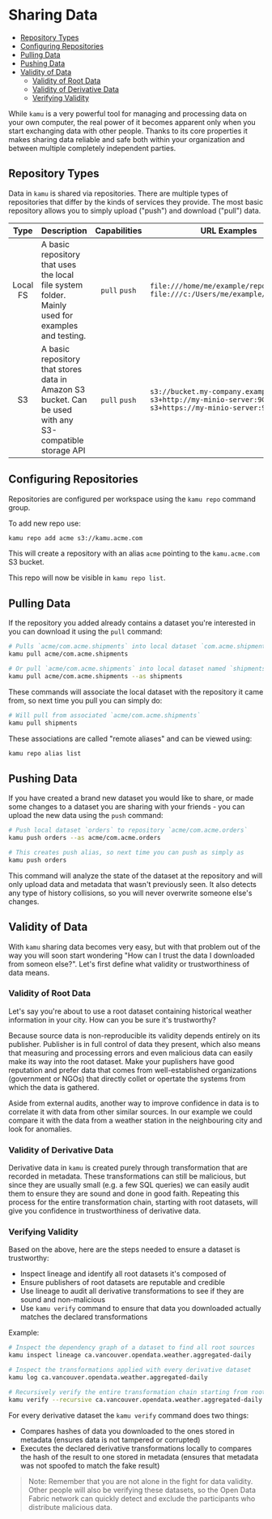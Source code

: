 # Sharing Data <!-- omit in toc -->

- [Repository Types](#repository-types)
- [Configuring Repositories](#configuring-repositories)
- [Pulling Data](#pulling-data)
- [Pushing Data](#pushing-data)
- [Validity of Data](#validity-of-data)
  - [Validity of Root Data](#validity-of-root-data)
  - [Validity of Derivative Data](#validity-of-derivative-data)
  - [Verifying Validity](#verifying-validity)

While `kamu` is a very powerful tool for managing and processing data on your own computer, the real power of it becomes apparent only when you start exchanging data with other people. Thanks to its core properties it makes sharing data reliable and safe both within your organization and between multiple completely independent parties.


## Repository Types
Data in `kamu` is shared via repositories. There are multiple types of repositories that differ by the kinds of services they provide. The most basic repository allows you to simply upload ("push") and download ("pull") data.

|   Type   | Description                                                                                             | Capabilities  | URL Examples                                                                                                      |
| :------: | ------------------------------------------------------------------------------------------------------- | :-----------: | ----------------------------------------------------------------------------------------------------------------- |
| Local FS | A basic repository that uses the local file system folder. Mainly used for examples and testing.        | `pull` `push` | `file:///home/me/example/repository` `file:///c:/Users/me/example/repository`                                     |
|    S3    | A basic repository that stores data in Amazon S3 bucket. Can be used with any S3-compatible storage API | `pull` `push` | `s3://bucket.my-company.example` `s3+http://my-minio-server:9000/bucket` `s3+https://my-minio-server:9000/bucket` |


## Configuring Repositories
Repositories are configured per workspace using the `kamu repo` command group.

To add new repo use:
```bash
kamu repo add acme s3://kamu.acme.com
```

This will create a repository with an alias `acme` pointing to the `kamu.acme.com` S3 bucket.

This repo will now be visible in `kamu repo list`.


## Pulling Data
If the repository you added already contains a dataset you're interested in you can download it using the `pull` command:

```bash
# Pulls `acme/com.acme.shipments` into local dataset `com.acme.shipments`
kamu pull acme/com.acme.shipments

# Or pull `acme/com.acme.shipments` into local dataset named `shipments`
kamu pull acme/com.acme.shipments --as shipments
```

These commands will associate the local dataset with the repository it came from, so next time you pull you can simply do:

```bash
# Will pull from associated `acme/com.acme.shipments`
kamu pull shipments
```

These associations are called "remote aliases" and can be viewed using:

```bash
kamu repo alias list
```

## Pushing Data
If you have created a brand new dataset you would like to share, or made some changes to a dataset you are sharing with your friends - you can upload the new data using the `push` command:

```bash
# Push local dataset `orders` to repository `acme/com.acme.orders`
kamu push orders --as acme/com.acme.orders

# This creates push alias, so next time you can push as simply as
kamu push orders
```

This command will analyze the state of the dataset at the repository and will only upload data and metadata that wasn't previously seen. It also detects any type of history collisions, so you will never overwrite someone else's changes.

## Validity of Data
With `kamu` sharing data becomes very easy, but with that problem out of the way you will soon start wondering "How can I trust the data I downloaded from someon else?". Let's first define what validity or trustworthiness of data means.

### Validity of Root Data
Let's say you're about to use a root dataset containing historical weather information in your city. How can you be sure it's trustworthy?

Because source data is non-reproducible its validity depends entirely on its publisher. Publisher is in full control of data they present, which also means that measuring and processing errors and even malicious data can easily make its way into the root dataset. Make your puplishers have good reputation and prefer data that comes from well-established organizations (government or NGOs) that directly collet or opertate the systems from which the data is gathered.

Aside from external audits, another way to improve confidence in data is to correlate it with data from other similar sources. In our example we could compare it with the data from a weather station in the neighbouring city and look for anomalies.

### Validity of Derivative Data
Derivative data in `kamu` is created purely through transformation that are recorded in metadata. These transformations can still be malicious, but since they are usually small (e.g. a few SQL queries) we can easily audit them to ensure they are sound and done in good faith. Repeating this process for the entire transformation chain, starting with root datasets, will give you confidence in trustworthiness of derivative data.

### Verifying Validity
Based on the above, here are the steps needed to ensure a dataset is trustworthy:
- Inspect lineage and identify all root datasets it's composed of
- Ensure publishers of root datasets are reputable and credible
- Use lineage to audit all derivative transformations to see if they are sound and non-malicious
- Use `kamu verify` command to ensure that data you downloaded actually matches the declared transformations

Example:

```bash
# Inspect the dependency graph of a dataset to find all root sources
kamu inspect lineage ca.vancouver.opendata.weather.aggregated-daily

# Inspect the transformations applied with every derivative dataset
kamu log ca.vancouver.opendata.weather.aggregated-daily

# Recursively verify the entire transformation chain starting from root datasets
kamu verify --recursive ca.vancouver.opendata.weather.aggregated-daily
```

For every derivative dataset the `kamu verify` command does two things:
- Compares hashes of data you downloaded to the ones stored in metadata (ensures data is not tampered or corrupted)
- Executes the declared derivative transformations locally to compares the hash of the result to one stored in metadata (ensures that metadata was not spoofed to match the fake result)

> Note: Remember that you are not alone in the fight for data validity. Other people will also be verifying these datasets, so the Open Data Fabric network can quickly detect and exclude the participants who distribute malicious data.
